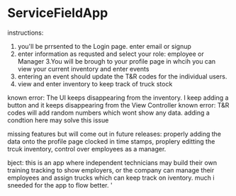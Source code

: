 # ServiceFieldApp
instructions:
1. you'll be prrsented to the Login page. enter email or signup
2. enter information as requsted and select your role: employee or Manager
3.You will be brough to your profile page in whcih you can view your current inventory and enter events
4. entering an event should update the T&R codes for the individual users. 
5. view and enter inventory to keep track of truck stock

known error: The UI keeps disappearing from the inventory. I keep adding a button and it keeps disappearing from the View Controller
known error: T&R codes will add random numbers which wont show any data. adding a condtion here may solve this issue

missing features but will come out in future releases: properly adding the data onto the profile page
clocked in time stamps, proplery editting the trcuk inventory, control over employees as a manager.

bject: this is an app where independent technicians may build their own training tracking to show employers, or the company can manage their employees and assign trucks which can keep track on iventory. much i sneeded for the app to flow better.
'
